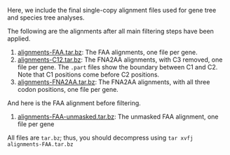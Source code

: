 Here, we include the final single-copy alignment files used for gene tree and species tree analyses. 

The following are the alignments after all main filtering steps have been applied. 

1. [alignments-FAA.tar.bz](alignments-FAA.tar.bz): The FAA alignments, one file per gene. 
2. [alignments-C12.tar.bz](alignments-C12.tar.bz): The FNA2AA alignments, with C3 removed, one file per gene. The `.part` files show the boundary between C1 and C2. Note that C1 positions come before C2 positions. 
3. [alignments-FNA2AA.tar.bz](alignments-FNA2AA.tar.bz): The FNA2AA alignments, with all three codon positions, one file per gene.

And here is the FAA alignment before filtering. 

1. [alignments-FAA-unmasked.tar.bz](alignments-FAA-unmasked.tar.bz): The unmasked FAA alignment, one file per gene        

All files are `tar.bz`; thus, you should decompress using `tar xvfj alignments-FAA.tar.bz`
